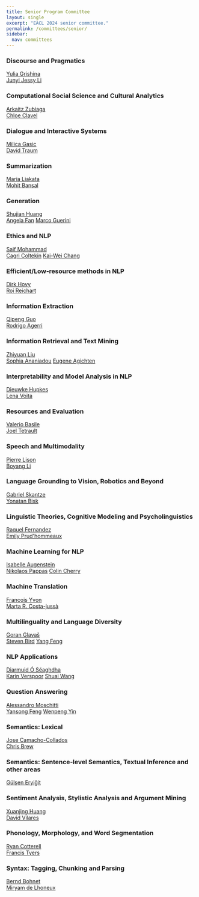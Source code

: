 ```yaml
---
title: Senior Program Committee
layout: single
excerpt: "EACL 2024 senior committee."
permalink: /committees/senior/
sidebar:
  nav: committees
---
```





### Discourse and Pragmatics 
<p><a href="yuliag@amazon.de">Yulia Grishina</a><br />
<a href="jessy@austin.utexas.edu">Junyi Jessy Li</a></p>


### Computational Social Science and Cultural Analytics 
<p><a href="a.zubiaga@qmul.ac.uk">Arkaitz Zubiaga</a><br />
<a href="chloe.clavel@telecom-paris.fr">Chloe Clavel</a></p>



### Dialogue and Interactive Systems 
<p><a href="gasic@hhu.de">Milica Gasic</a><br />
<a href="traum@ict.usc.edu">David Traum</a></p>




### Summarization 
<p><a href="m.liakata@qmul.ac.uk">Maria Liakata</a><br />
<a href="mbansal@cs.unc.edu">Mohit Bansal</a></p>



### Generation 
<p><a href="huangsj@nju.edu.cn">Shujian Huang</a><br />
<a href="angelafan@meta.com">Angela Fan</a>
<a href="guerini@fbk.eu">Marco Guerini</a></p>



### Ethics and NLP 
<p><a href="uvgotsaif@gmail.com">Saif Mohammad</a><br />
<a href="cagri.coeltekin@uni-tuebingen.de">Cagri Coltekin</a>
<a href="kw@kwchang.net">Kai-Wei Chang</a></p>




### Efficient/Low-resource methods in NLP 
<p><a href="dirk.hovy@unibocconi.it">Dirk Hovy</a><br />
<a href="roireichart@gmail.com">Roi Reichart</a></p>




### Information Extraction 
<p><a href="qpguo16@fudan.edu.cn">Qipeng Guo</a><br />
<a href="rodrigo.agerri@ehu.eus">Rodrigo Agerri</a></p>




### Information Retrieval and Text Mining 
<p><a href="liuzy@tsinghua.edu.cn">Zhiyuan Liu</a><br />
<a href="sophia.ananiadou@manchester.ac.uk">Sophia Ananiadou</a>
<a href="eugene.agichtein@emory.edu">Eugene Agichten</a></p>



### Interpretability and Model Analysis in NLP 
<p><a href="dieuwkehupkes@fb.com">Dieuwke Hupkes</a><br />
<a href="lena-voita@hotmail.com">Lena Voita</a></p>



### Resources and Evaluation 
<p><a href="valerio.basile@unito.it">Valerio Basile</a><br />
<a href="tetreaul@gmail.com">Joel Tetrault</a></p>




### Speech and Multimodality 
<p><a href="plison@nr.no">Pierre Lison</a><br />
<a href="boyang.li@ntu.edu.sg">Boyang Li</a></p>



### Language Grounding to Vision, Robotics and Beyond  
<p><a href="skantze@kth.se">Gabriel Skantze</a><br />
<a href="ybisk@cs.cmu.edu">Yonatan Bisk</a></p>



### Linguistic Theories, Cognitive Modeling and Psycholinguistics 
<p><a href="raquel.fernandez@uva.nl">Raquel Fernandez</a><br />
<a href="prudhome@bc.edu">Emily Prud'hommeaux</a></p>




### Machine Learning for NLP 
<p><a href="augenstein@di.ku.dk">Isabelle Augenstein</a><br />
<a href="nppappa@amazon.com">Nikolaos Pappas</a>
<a href="colin.a.cherry@gmail.com">Colin Cherry</a></p>



### Machine Translation 
<p><a href="francois.yvon@limsi.fr">Francois Yvon</a><br />
<a href="https://costa-jussa.com/">Marta R. Costa-jussà</a></p>




### Multilinguality and Language Diversity 
<p><a href="goran.glavas@uni-wuerzburg.de">Goran Glavaš</a><br />
<a href="steven.bird@cdu.edu.au">Steven Bird</a>
<a href="fengyang@ict.ac.cn">Yang Feng</a></p>




### NLP Applications 
<p><a href="diarmuid.oseaghdha@gmail.com">Diarmuid Ó Séaghdha</a><br />
<a href="karin.verspoor@rmit.edu.au">Karin Verspoor</a>
<a href="shuaiwanghk@gmail.com">Shuai Wang</a></p>







### Question Answering 
<p><a href="amoschitti@gmail.com">Alessandro Moschitti</a><br />
<a href="fengyansong@pku.edu.cn">Yansong Feng</a>
<a href="wenpeng@psu.edu">Wenpeng Yin</a></p>



### Semantics: Lexical 
<p><a href="josecamachocollados@gmail.com">Jose Camacho-Collados </a><br />
<a href="christopher.brew@gmail.com">Chris Brew</a></p>



### Semantics: Sentence-level Semantics, Textual Inference and other areas 
<p><a href="gulsenc@itu.edu.tr">Gülşen Eryiğit</a><br />
<!-- <a href="tushark@allenai.org">Tushar Khot</a> -->
</p>



### Sentiment Analysis, Stylistic Analysis and Argument Mining 
<p><a href="xjhuang@fudan.edu.cn">Xuanjing Huang</a><br />
<a href="david.vilares@udc.es">David Vilares</a></p>


### Phonology, Morphology, and Word Segmentation 
<p><a href="rcotterell@inf.ethz.ch">Ryan Cotterell</a><br />
<a href="ftyers@indiana.edu">Francis Tyers</a></p>


### Syntax: Tagging, Chunking and Parsing 
<p><a href="bohnetbd@google.com">Bernd Bohnet</a><br />
<a href="miryam.delhoneux@kuleuven.be">Miryam de Lhoneux</a></p>


